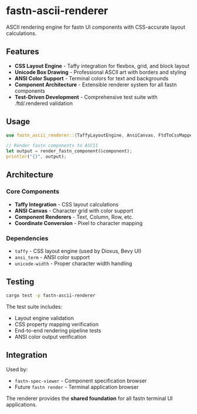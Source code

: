 # fastn-ascii-renderer

ASCII rendering engine for fastn UI components with CSS-accurate layout calculations.

## Features

- **CSS Layout Engine** - Taffy integration for flexbox, grid, and block layout
- **Unicode Box Drawing** - Professional ASCII art with borders and styling  
- **ANSI Color Support** - Terminal colors for text and backgrounds
- **Component Architecture** - Extensible renderer system for all fastn components
- **Test-Driven Development** - Comprehensive test suite with .ftd/.rendered validation

## Usage

```rust
use fastn_ascii_renderer::{TaffyLayoutEngine, AnsiCanvas, FtdToCssMapper};

// Render fastn components to ASCII
let output = render_fastn_component(&component);
println!("{}", output);
```

## Architecture

### Core Components

- **Taffy Integration** - CSS layout calculations
- **ANSI Canvas** - Character grid with color support  
- **Component Renderers** - Text, Column, Row, etc.
- **Coordinate Conversion** - Pixel to character mapping

### Dependencies

- `taffy` - CSS layout engine (used by Dioxus, Bevy UI)
- `ansi_term` - ANSI color support
- `unicode-width` - Proper character width handling

## Testing

```bash
cargo test -p fastn-ascii-renderer
```

The test suite includes:
- Layout engine validation  
- CSS property mapping verification
- End-to-end rendering pipeline tests
- ANSI color output verification

## Integration

Used by:
- `fastn-spec-viewer` - Component specification browser
- Future `fastn render` - Terminal application browser  

The renderer provides the **shared foundation** for all fastn terminal UI applications.